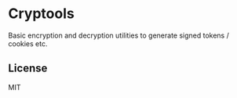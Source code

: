 # Cryptools
Basic encryption and decryption utilities to generate signed tokens / cookies etc.

## License
MIT